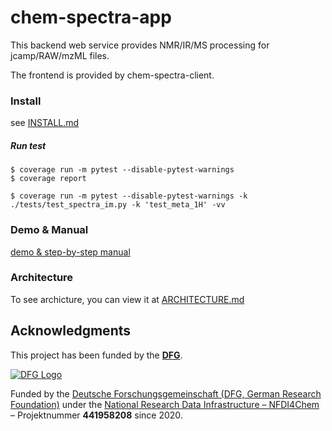 # chem-spectra-app

This backend web service provides NMR/IR/MS processing for jcamp/RAW/mzML files.

The frontend is provided by chem-spectra-client.

### Install

see [INSTALL.md][INSTALL]


##### Run test

```
$ coverage run -m pytest --disable-pytest-warnings
$ coverage report

$ coverage run -m pytest --disable-pytest-warnings -k ./tests/test_spectra_im.py -k 'test_meta_1H' -vv
```

### Demo & Manual

[demo & step-by-step manual](https://github.com/ComPlat/react-spectra-editor/blob/master/DEMO_MANUAL.md)


### Architecture
To see archicture, you can view it at [ARCHITECTURE.md](./docs/ARCHITECTURE.md)


## Acknowledgments

This project has been funded by the **[DFG]**.

[![DFG Logo]][DFG]


Funded by the [Deutsche Forschungsgemeinschaft (DFG, German Research Foundation)](https://www.dfg.de/) under the [National Research Data Infrastructure – NFDI4Chem](https://nfdi4chem.de/) – Projektnummer **441958208** since 2020.


[DFG]: https://www.dfg.de/en/
[DFG Logo]: https://chemotion.net/img/logos/DFG_logo.png
[LICENSE]: LICENSE
[INSTALL]: INSTALL.md
